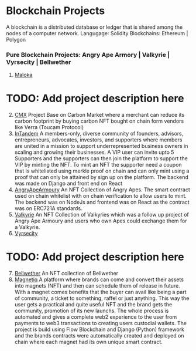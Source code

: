 # Blockchain Projects
A blockchain is a distributed database or ledger that is shared among the nodes of a computer network.
Langugage: Solidity
Blockchains: Ethereum | Polygon

### Pure Blockchain Projects: Angry Ape Armory | Valkyrie | Vyrsecity | Bellwether

1. [Maloka](./1_MALOKA.md)
# TODO: Add project description here
2. [CMX](./2_CMX.md)
Project Base on Carbon Market where a merchant can reduce its carbon footprint by buying carbon NFT bought on chain form vendors like Verra (Toucam Protocol)
3. [InTandem](./3_INTANDEM.md)
A members-only, diverse community of founders, advisors, entrepreneurs, advocates, investors, and supporters where members are united in a mission to support underrepresented business owners in scaling and growing their businesses. A VIP user can invite upto 5 Supporters and the supporters can then join the platform to support the VIP by minting the NFT. To mint an NFT the supporter need a coupon that is whitelisted using merkle proof on chain and can only mint using a proof that can only be attained by sign up on the platform. The backend was made on Django and front end on React
4. [AngryApeArmoury](./4_ANGRYAPEARMOURY.md)
An NFT Collection of Angry Apes. The smart contract used on chain whitelist with on chain verification to allow users to mint. The backend was on NodeJs and frontend was on React as the contract was on ERC721A standards.
5. [Valkyrie](./5_VALKYRIE.md)
An NFT Collection of Valkyries which was a follow up project of Angry Ape Armoury and users who own Apes could exchange them for a Valkyrie.
6. [Vyrsecity](./6_VYRSECITY.md)
# TODO: Add project description here
7. [Bellwether](./7_BELLWETER.md)
An NFT collection of Bellwether
8. [Magnetiq](./8_MAGNETIQ.md)
A platform where brands can come and convert their assets into magnets (NFT) and then can schedule them of release in future. With a magnet comes benefits that the buyer can avail like being a part of community, a ticket to something, raffel or just anything. This way the user gets a practical and quite useful NFT and the brand gets the community, promotion of its new launchs. The whole process is automated and gives a complete web2 experience to the user from payments to web3 transactions to creating users custodial wallets. The project is build using Flow Blockchain and Django (Python) framework and the brands contracts were automatically created and deployed on chain where each magnet had its own unique smart contract. 
